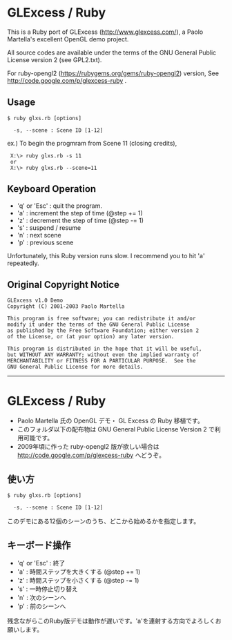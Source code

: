 <!-- -*- mode:markdown; coding:utf-8; -*- -->

# GLExcess / Ruby #

This is a Ruby port of GLExcess (http://www.glexcess.com/),
a Paolo Martella's excellent OpenGL demo project.

All source codes are available under the terms of the GNU General
Public License version 2 (see GPL2.txt).

For ruby-opengl2 (https://rubygems.org/gems/ruby-opengl2) version,
See http://code.google.com/p/glexcess-ruby .


## Usage ##

    $ ruby glxs.rb [options]

      -s, --scene : Scene ID [1-12]

ex.) To begin the progmram from Scene 11 (closing credits),

     X:\> ruby glxs.rb -s 11
     or
     X:\> ruby glxs.rb --scene=11

## Keyboard Operation ##

* 'q' or 'Esc' : quit the program.
* 'a' : increment the step of time (@step += 1)
* 'z' : decrement the step of time (@step -= 1)
* 's' : suspend / resume
* 'n' : next scene
* 'p' : previous scene

Unfortunately, this Ruby version runs slow. I recommend you to hit 'a' repeatedly.

## Original Copyright Notice ##


    GLExcess v1.0 Demo
    Copyright (C) 2001-2003 Paolo Martella

    This program is free software; you can redistribute it and/or
    modify it under the terms of the GNU General Public License
    as published by the Free Software Foundation; either version 2
    of the License, or (at your option) any later version.

    This program is distributed in the hope that it will be useful,
    but WITHOUT ANY WARRANTY; without even the implied warranty of
    MERCHANTABILITY or FITNESS FOR A PARTICULAR PURPOSE.  See the
    GNU General Public License for more details.

-------------------------------------------------------------------------------

# GLExcess / Ruby #

*   Paolo Martella 氏の OpenGL デモ・ GL Excess の Ruby 移植です。
*   このフォルダ以下の配布物は GNU General Public License Version 2 で利用可能です。
*   2009年頃に作った ruby-opengl2 版が欲しい場合は http://code.google.com/p/glexcess-ruby  へどうぞ。


## 使い方 ##

    $ ruby glxs.rb [options]

      -s, --scene : Scene ID [1-12]

このデモにある12個のシーンのうち、どこから始めるかを指定します。

## キーボード操作 ##

* 'q' or 'Esc' : 終了
* 'a' : 時間ステップを大きくする (@step += 1)
* 'z' : 時間ステップを小さくする (@step -= 1)
* 's' : 一時停止切り替え
* 'n' : 次のシーンへ
* 'p' : 前のシーンへ

残念ながらこのRuby版デモは動作が遅いです。'a'を連射する方向でよろしくお願いします。
